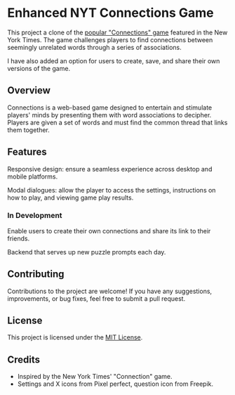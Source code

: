 # Enhanced NYT Connections Game

This project a clone of the [popular "Connections" game](https://www.nytimes.com/games/connections) featured in the New York Times. The game challenges players to find connections between seemingly unrelated words through a series of associations.

I have also added an option for users to create, save, and share their own versions of the game.

## Overview

Connections is a web-based game designed to entertain and stimulate players' minds by presenting them with word associations to decipher. Players are given a set of words and must find the common thread that links them together.

## Features

Responsive design: ensure a seamless experience across desktop and mobile platforms.

Modal dialogues: allow the player to access the settings, instructions on how to play, and viewing game play results.

### In Development

Enable users to create their own connections and share its link to their friends.

Backend that serves up new puzzle prompts each day.

## Contributing
Contributions to the project are welcome! If you have any suggestions, improvements, or bug fixes, feel free to submit a pull request.

## License
This project is licensed under the [MIT License](https://opensource.org/license/mit).

## Credits

* Inspired by the New York Times' "Connection" game.
* Settings and X icons from Pixel perfect, question icon from Freepik.